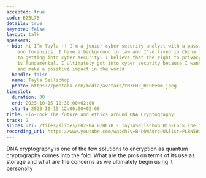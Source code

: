 ```yaml
---
accepted: true
code: BZBL7B
details: true
keynote: false
layout: talk
speakers:
- bio: Hi I’m Tayla !! I’m a junior cyber security analyst with a passion for cryptography
    and forensics. I have a background in law and I’ve lived in China for years prior
    to getting into cyber security. I believe that the right to privacy and information
    is fundamental. I ultimately got into cyber security because I want to help people
    and make a positive impact in the world
  handle: false
  name: Tayla Sellschop
  photo: https://pretalx.com/media/avatars/YM3FHZ_HLOBvmm.jpeg
timeslot:
  duration: 30
  end: 2023-10-15 12:30:00+02:00
  start: 2023-10-15 12:00:00+02:00
title: Bio-Lock The future and ethics around DNA Cryptography
track: 2
slides_uri: /files/slides/002-04_BZBL7B - TaylaSellschop_Bio-Lock The future and ethics around DNA Cryptography.pptx
recording_uri: https://www.youtube.com/watch?v=B-LOWAqrcuU&list=PL8N5HiRDvZ-dVdLNXf6kC3WDi8AWBS27g&index=17
---
```


DNA cryptography is one of the few solutions to encryption as quantum cryptography comes into the fold.
What are the pros on terms of its use as storage and what are the concerns as we ultimately begin using it personally